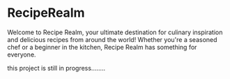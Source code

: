# RecipeRealm
Welcome to Recipe Realm, your ultimate destination for culinary inspiration and delicious recipes from around the world! Whether you're a seasoned chef or a beginner in the kitchen, Recipe Realm has something for everyone.


this project is still in progress........
